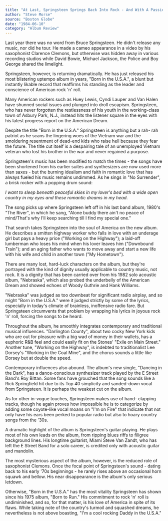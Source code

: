 ```yaml
---
title: "At Last, Springsteen Springs Back Into Rock - And With A Passion"
author: "Steve Morse"
source: "Boston Globe"
date: "1984-06-10"
category: "Album Review"
---
```


Last year there was no word from Bruce Springsteen. He didn't release any music, nor did he tour. He made a cameo appearance in a video by his saxophonist Clarence Clemons, but otherwise was hidden away in various recording studios while David Bowie, Michael Jackson, the Police and Boy George shared the limelight.

Springsteen, however, is returning dramatically. He has just released his most blistering uptempo album in years, "Born in the U.S.A.", a blunt but instantly likable record that reaffirms his standing as the leader and conscience of American rock 'n' roll.

Many American rockers such as Huey Lewis, Cyndi Lauper and Van Halen have shunned social issues and plunged into droll escapism. Springsteen, who has never forgotten the restlessness of his youth in the working-class town of Asbury Park, N.J., instead hits the listener square in the eyes with his latest progress report on the American Dream.

Despite the title "Born in the U.S.A." Springsteen is anything but a rah- rah patriot as he scans the lingering woes of the Vietnam war and the smoldering resentment of dead-end kids who raise hell because they fear the future. The title cut itself is a despairing tale of an unemployed Vietnam veteran who lost his brother in the war and never regained a purpose.

Springsteen's music has been modified to match the times - the songs have been shortened from his earlier suites and synthesizers are now used more than saxes - but the burning idealism and faith in romantic love that has always fueled his music remains undimmed. As he sings in "No Surrender", a brisk rocker with a popping drum sound:

_I want to sleep beneath peaceful skies in my lover's bed with a wide open country in my eyes and these romantic dreams in my head._

The song picks up where Springsteen left off in his last band album, 1980's "The River", in which he sang, "Alone buddy there ain't no peace of mind/That's why I'll keep searching till I find my special one."

That search takes Springsteen into the soul of America on the new album. He describes a smitten highway worker who falls in love with an underage girl but pays a heavy price ("Working on the Highway"); a laid-off lumberman who loses his mind when his lover leaves him ("Downbound Train"); and an aging father who wants to move away and start a new life with his wife and child in another town ("My Hometown").

There are many lost, hard-luck characters on the album, but they're portrayed with the kind of dignity usually applicable to country music, not rock. It is a dignity that has been carried over from his 1982 solo acoustic album, "Nebraska", which also probed the underbelly of the American Dream and showed echoes of Woody Guthrie and Hank Williams.

"Nebraska" was judged as too downbeat for significant radio airplay, and so might "Born in the U.S.A." were it judged strictly by some of the lyrics, especially in today's climate of brainless, inoffensive radio fare. But Springsteen circumvents that problem by wrapping his lyrics in joyous rock 'n' roll, forcing the songs to be heard.

Throughout the album, he smoothly integrates contemporary and traditional musical influences. "Darlington County", about two cocky New York kids who are out for pleasure with a big wad of money in their wallets, has a euphoric R&B feel and could easily fit on the Stones' "Exile on Main Street." Another tune, "Working on the Highway", is indebted to traditionalist Lee Dorsey's "Working in the Coal Mine", and the chorus sounds a little like Dorsey but at double the speed.

Contemporary influences also abound. The album's new single, "Dancing in the Dark", has a dance-conscious synthesizer track played by the E Street Band's Roy Bittan. Some fans have grouched that the song sounds like a Rick Springfield hit due to its Top 40 simplicity and sanded-down vocal from Springsteen. It is perhaps the weakest cut on the album.

As for other in-vogue touches, Springsteen makes use of hand- clapping tracks, though he again proves how impossible he is to categorize by adding some coyote-like vocal moans on "I'm on Fire" that indicate that not only have his ears been perked to popular radio but also to hoary country songs from the '30s.

A dramatic highlight of the album is Springsteen's guitar playing. He plays most of his own leads on the album, from ripping blues riffs to filigree background lines. His longtime guitarist, Miami Steve Van Zandt, who has left the E Street Band for a solo career, is credited only with acoustic guitar and mandolin.

The most mysterious aspect of the album, however, is the reduced role of saxophonist Clemons. Once the focal point of Springsteen's sound - dating back to his early '70s beginnings - he rarely rises above an occasional horn squawk and bellow. His near disappearance is the album's only serious letdown.

Otherwise, "Born in the U.S.A." has the most vitality Springsteen has shown since his 1975 album, "Born to Run." His commitment to rock 'n' roll is undiminished, and so, for that matter, is his love of America in spite of its flaws. While taking note of the country's turmoil and squashed dreams, he nevertheless is not above boasting, "I'm a cool rocking Daddy in the U.S.A."
